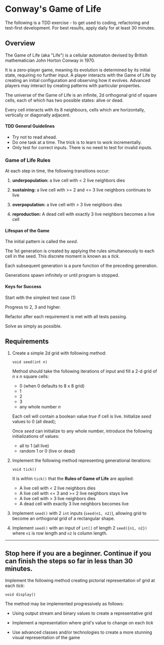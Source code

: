 # Conway's Game of Life

 The following is a TDD exercise - to get used to coding, refactoring and test-first development. For best results, apply daily for at least 30 minutes.



## Overview

The Game of Life (aka "Life") is a cellular automaton devised by British mathematician John Horton Conway in 1970.

It is a zero-player game, meaning its evolution is determined by its initial state, requiring no further input.  A player interacts with the Game of Life by creating an initial configuration and observing how it evolves. Advanced players may interact by creating patterns with particular properties.

The universe of the Game of Life is an infinite, 2d orthogonal grid of square cells, each of which has two possible states: alive or dead.

Every cell interacts with its 8 neighbours, cells which are horizontally, vertically or diagonally adjacent.

#### TDD General Guidelines 

  * Try not to read ahead.
  * Do one task at a time. The trick is to learn to work incrementally.
  * Only test for correct inputs. There is no need to test for invalid inputs.

### Game of Life Rules
At each step in time, the following transitions occur:

   1. **underpopulation:** a live cell with < 2 live neighbors dies
   
   2. **sustaining:** a live cell with >= 2 and <= 3 live neighbors continues to live
   
   3. **overpopulation:** a live cell with > 3 live neighbors dies
   
   4. **reproduction:** A dead cell with exactly 3 live neighbors becomes a live cell


#### Lifespan of the Game
The initial pattern is called the _seed_.

The 1st generation is created by applying the rules simultaneously to each cell in the seed.  This discrete moment is known as a _tick_.

Each subsequent generation is a pure function of the preceding generation.

Generations spawn infinitely or until program is stopped. 

#### Keys for Success

Start with the simplest test case (1)

Progress to 2, 3 and higher.
       
Refactor after each requirement is met with all tests passing.

Solve as simply as possible.

## Requirements
1. Create a simple 2d grid with following method:
    
    ```void seed(int n)```
    
    Method should take the following iterations of input  and fill a 2-d grid of _n x n_ square cells:
     * 0 (when 0 defaults to 8 x 8 grid)
     * 1
     * 2
     * 3
     * any whole number _n_
    
    Each cell will contain a boolean value _true_ if cell is live. 
    Initialize _seed_ values to 0 (all dead);
    
    Once _seed_ can initialize to any whole number, introduce the following initializations of values:
     * all to 1 (all live)
     * random 1 or 0 (live or dead)
               
2. Implement the following method representing generational iterations:

    ```void tick()```
    
    It is within ```tick()``` that the **Rules of Game of Life** are applied:
        
    * A live cell with < 2 live neighbors dies
    * A live cell with <= 3 and >= 2 live neighbors stays live
    * A live cell with > 3 live neighbors dies
    * A dead cell with exactly 3 live neighbors becomes live

3. Implement ```seed()``` with 2 ```int``` inputs (```seed(n1, n2)```), allowing grid to become an orthogonal grid of a rectangular shape.

4. Implement ```seed()``` with an input of ```int[]``` of length 2 ```seed({n1, n2})``` where ```n1``` is row length and ```n2``` is column length.

 ---
Stop here if you are a beginner. Continue if you can finish the steps so far in less than 30 minutes.
 ---
Implement the following method creating pictorial representation of grid at each _tick_:
 
 ```void display()```
 
 The method may be implemented progressively as follows:
 
 * Using output stream and binary values to create a representative grid
     
 * Implement a representation where grid's value to change on each _tick_
 
 * Use advanced classes and/or technologies to create a more stunning visual representation of the game
     
